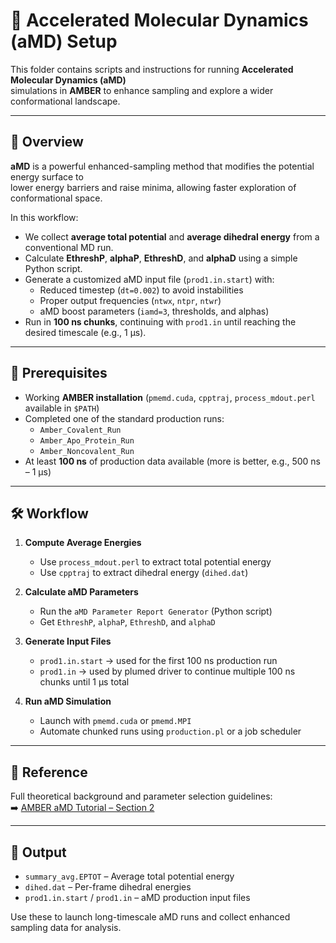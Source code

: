 # 🚀 Accelerated Molecular Dynamics (aMD) Setup

This folder contains scripts and instructions for running **Accelerated Molecular Dynamics (aMD)**  
simulations in **AMBER** to enhance sampling and explore a wider conformational landscape.

---

## 📖 Overview

**aMD** is a powerful enhanced-sampling method that modifies the potential energy surface to  
lower energy barriers and raise minima, allowing faster exploration of conformational space.

In this workflow:
- We collect **average total potential** and **average dihedral energy** from a conventional MD run.
- Calculate **EthreshP**, **alphaP**, **EthreshD**, and **alphaD** using a simple Python script.
- Generate a customized aMD input file (`prod1.in.start`) with:
  - Reduced timestep (`dt=0.002`) to avoid instabilities
  - Proper output frequencies (`ntwx`, `ntpr`, `ntwr`)
  - aMD boost parameters (`iamd=3`, thresholds, and alphas)
- Run in **100 ns chunks**, continuing with `prod1.in` until reaching the desired timescale (e.g., 1 μs).

---

## 🧩 Prerequisites

- Working **AMBER installation** (`pmemd.cuda`, `cpptraj`, `process_mdout.perl` available in `$PATH`)
- Completed one of the standard production runs:
  - `Amber_Covalent_Run`
  - `Amber_Apo_Protein_Run`
  - `Amber_Noncovalent_Run`
- At least **100 ns** of production data available (more is better, e.g., 500 ns – 1 μs)

---

## 🛠️ Workflow

1. **Compute Average Energies**
   - Use `process_mdout.perl` to extract total potential energy
   - Use `cpptraj` to extract dihedral energy (`dihed.dat`)

2. **Calculate aMD Parameters**
   - Run the `aMD Parameter Report Generator` (Python script)  
   - Get `EthreshP`, `alphaP`, `EthreshD`, and `alphaD`

3. **Generate Input Files**
   - `prod1.in.start` → used for the first 100 ns production run  
   - `prod1.in` → used by plumed driver to continue multiple 100 ns chunks until 1 μs total

4. **Run aMD Simulation**
   - Launch with `pmemd.cuda` or `pmemd.MPI`
   - Automate chunked runs using `production.pl` or a job scheduler

---

## 🔗 Reference

Full theoretical background and parameter selection guidelines:  
➡️ [AMBER aMD Tutorial – Section 2](https://ambermd.org/tutorials/advanced/tutorial22/section2.php)

---

## 📂 Output

- `summary_avg.EPTOT` – Average total potential energy  
- `dihed.dat` – Per-frame dihedral energies  
- `prod1.in.start` / `prod1.in` – aMD production input files  

Use these to launch long-timescale aMD runs and collect enhanced sampling data for analysis.
